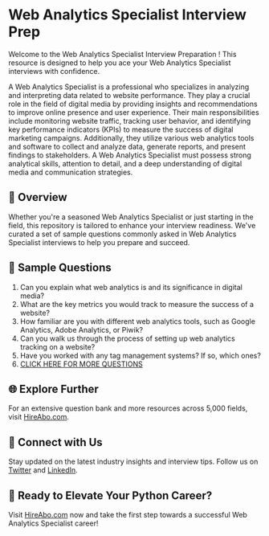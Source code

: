 # Web Analytics Specialist Interview Prep

Welcome to the Web Analytics Specialist Interview Preparation ! This resource is designed to help you ace your Web Analytics Specialist interviews with confidence.

A Web Analytics Specialist is a professional who specializes in analyzing and interpreting data related to website performance. They play a crucial role in the field of digital media by providing insights and recommendations to improve online presence and user experience. Their main responsibilities include monitoring website traffic, tracking user behavior, and identifying key performance indicators (KPIs) to measure the success of digital marketing campaigns. Additionally, they utilize various web analytics tools and software to collect and analyze data, generate reports, and present findings to stakeholders. A Web Analytics Specialist must possess strong analytical skills, attention to detail, and a deep understanding of digital media and communication strategies.

## 🚀 Overview

Whether you're a seasoned Web Analytics Specialist or just starting in the field, this repository is tailored to enhance your interview readiness. We've curated a set of sample questions commonly asked in Web Analytics Specialist interviews to help you prepare and succeed.

## 📝 Sample Questions

1. Can you explain what web analytics is and its significance in digital media?
2. What are the key metrics you would track to measure the success of a website?
3. How familiar are you with different web analytics tools, such as Google Analytics, Adobe Analytics, or Piwik?
4. Can you walk us through the process of setting up web analytics tracking on a website?
5. Have you worked with any tag management systems? If so, which ones?
6. [CLICK HERE FOR MORE QUESTIONS](https://hireabo.com/job/8_4_9/Web%20Analytics%20Specialist)

## 🌐 Explore Further

For an extensive question bank and more resources across 5,000 fields, visit [HireAbo.com](https://www.hireabo.com).

## 📱 Connect with Us

Stay updated on the latest industry insights and interview tips. Follow us on [Twitter](https://twitter.com/hireabo) and [LinkedIn](https://www.linkedin.com/in/hire-abo-3609972a8/).

## 🚀 Ready to Elevate Your Python Career?

Visit [HireAbo.com](https://www.hireabo.com) now and take the first step towards a successful Web Analytics Specialist career!